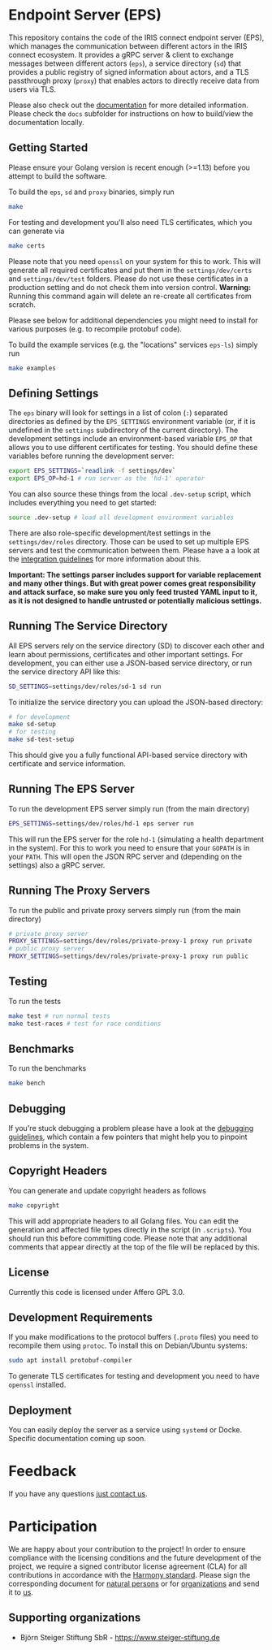 # Endpoint Server (EPS)

This repository contains the code of the IRIS connect endpoint server (EPS), which manages the communication between different actors in the IRIS connect ecosystem. It provides a gRPC server & client to exchange messages between different actors (`eps`), a service directory (`sd`) that provides a public registry of signed information about actors, and a TLS passthrough proxy (`proxy`) that enables actors to directly receive data from users via TLS.

Please also check out the [documentation](https://iris-connect.github.io/eps/docs/) for more detailed information. Please check the `docs` subfolder for instructions on how to build/view the documentation locally.

## Getting Started

Please ensure your Golang version is recent enough (>=1.13) before you attempt to build the software. 

To build the `eps`, `sd` and `proxy` binaries, simply run

```bash
make
```

For testing and development you'll also need TLS certificates, which you can generate via

```bash
make certs
```

Please note that you need `openssl` on your system for this to work. This will generate all required certificates and put them in the `settings/dev/certs` and `settings/dev/test` folders. Please do not use these certificates in a production setting and do not check them into version control. **Warning:** Running  this command again will delete an re-create all certificates from scratch.

Please see below for additional dependencies you might need to install for various purposes (e.g. to recompile protobuf code).

To build the example services (e.g. the "locations" services `eps-ls`) simply run

```bash
make examples
```

## Defining Settings

The `eps` binary will look for settings in a list of colon (`:`) separated directories as defined by the `EPS_SETTINGS` environment variable (or, if it is undefined in the `settings` subdirectory of the current directory). The development settings include an environment-based variable `EPS_OP` that allows you to use different certificates for testing. You should define these variables before running the development server:

```bash
export EPS_SETTINGS=`readlink -f settings/dev`
export EPS_OP=hd-1 # run server as the 'hd-1' operator
```

You can also source these things from the local `.dev-setup` script, which includes everything you need to get started:

```bash
source .dev-setup # load all development environment variables
```

There are also role-specific development/test settings in the `settings/dev/roles` directory. Those can be used to set up multiple EPS servers and test the communication between them. Please have a a look at the [integration guidelines](docs/integration.md) for more information about this.

**Important: The settings parser includes support for variable replacement and many other things. But with great power comes great responsibility and attack surface, so make sure you only feed trusted YAML input to it, as it is not designed to handle untrusted or potentially malicious settings.**

## Running The Service Directory

All EPS servers rely on the service directory (SD) to discover each other and learn about permissions, certificates and other important settings. For development, you can either use a JSON-based service directory, or run the service directory API like this:

```bash
SD_SETTINGS=settings/dev/roles/sd-1 sd run
```

To initialize the service directory you can upload the JSON-based directory:

```bash
# for development
make sd-setup
# for testing
make sd-test-setup
```

This should give you a fully functional API-based service directory with certificate and service information.

## Running The EPS Server

To run the development EPS server simply run (from the main directory)

```bash
EPS_SETTINGS=settings/dev/roles/hd-1 eps server run
```

This will run the EPS server for the role `hd-1` (simulating a health department in the system). For this to work you need to ensure that your `GOPATH` is in your `PATH`. This will open the JSON RPC server and (depending on the settings) also a gRPC server.

## Running The Proxy Servers

To run the public and private proxy servers simply run (from the main directory)

```bash
# private proxy server
PROXY_SETTINGS=settings/dev/roles/private-proxy-1 proxy run private
# public proxy server
PROXY_SETTINGS=settings/dev/roles/private-proxy-1 proxy run public
```

## Testing

To run the tests

```bash
make test # run normal tests
make test-races # test for race conditions
```

## Benchmarks

To run the benchmarks

```bash
make bench
```

## Debugging

If you're stuck debugging a problem please have a look at the [debugging guidelines](docs/debugging.md), which contain a few pointers that might help you to pinpoint problems in the system.

## Copyright Headers

You can generate and update copyright headers as follows

```bash
make copyright
```

This will add appropriate headers to all Golang files. You can edit the generation and affected file types directly in the script (in `.scripts`). You should run this before committing code. Please note that any additional comments that appear directly at the top of the file will be replaced by this.

## License

Currently this code is licensed under Affero GPL 3.0.

## Development Requirements

If you make modifications to the protocol buffers (`.proto` files) you need to recompile them using `protoc`. To install this on Debian/Ubuntu systems:

```bash
sudo apt install protobuf-compiler
```

To generate TLS certificates for testing and development you need to have `openssl` installed.

## Deployment

You can easily deploy the server as a service using `systemd` or Docke. Specific documentation coming up soon.

# Feedback

If you have any questions [just contact us](mailto:iris@inoeg.de).

# Participation

We are happy about your contribution to the project! In order to ensure compliance with the licensing conditions and the future development of the project, we require a signed contributor license agreement (CLA) for all contributions in accordance with the [Harmony standard](http://selector.harmonyagreements.org). Please sign the corresponding document for [natural persons](.clas/iris-connect-individual.pdf) or for [organizations](.clas/iris-connect-entity.pdf) and send it to [us](mailto:iris@steiger-stiftung.de).

## Supporting organizations

- Björn Steiger Stiftung SbR - https://www.steiger-stiftung.de

